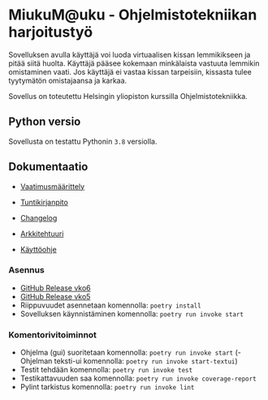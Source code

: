 
# MiukuM@uku - Ohjelmistotekniikan harjoitustyö
Sovelluksen avulla käyttäjä voi luoda virtuaalisen kissan lemmikikseen ja pitää siitä huolta. Käyttäjä pääsee kokemaan minkälaista vastuuta lemmikin omistaminen vaati. Jos käyttäjä ei vastaa kissan tarpeisiin, kissasta tulee tyytymätön omistajaansa ja karkaa.

Sovellus on toteutettu Helsingin yliopiston kurssilla Ohjelmistotekniikka. 
## Python versio
Sovellusta on testattu Pythonin `3.8` versiolla.

## Dokumentaatio
- [Vaatimusmäärittely](./dokumentaatio/vaatimusmaarittely.md)

- [Tuntikirjanpito](./dokumentaatio/tuntikirjanpito.md)

- [Changelog](./dokumentaatio/changelog.md)

- [Arkkitehtuuri](./dokumentaatio/arkkitehtuuri.md)
- [Käyttöohje](./dokumentaatio/kayttoohje.md)

### Asennus

- [GitHub Release vko6](https://github.com/leinson/ohte-harjoitustyo/releases/tag/viikko6)
- [GitHub Release vko5](https://github.com/leinson/ohte-harjoitustyo/releases/tag/viikko5)
- Riippuvuudet asennetaan komennolla: `poetry install`
- Sovelluksen käynnistäminen komennolla: `poetry run invoke start`

### Komentorivitoiminnot
- Ohjelma (gui) suoritetaan komennolla: `poetry run invoke start`
(- Ohjelman teksti-ui komennolla: `poetry run invoke start-textui`)
- Testit tehdään komennolla: `poetry run invoke test`
- Testikattavuuden saa komennolla: `poetry run invoke coverage-report`
- Pylint tarkistus komennolla: `poetry run invoke lint`
